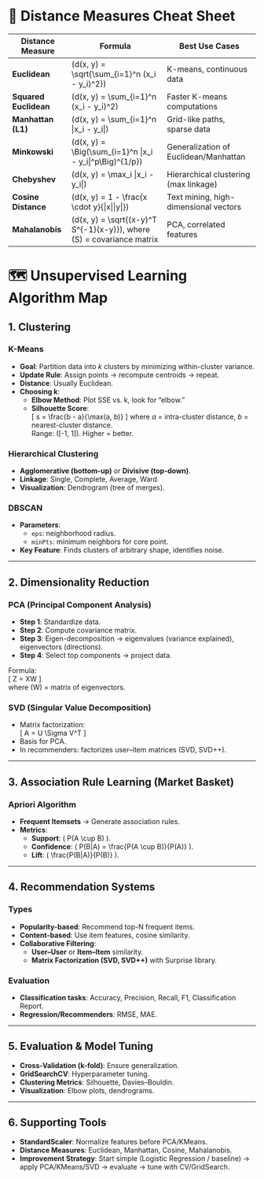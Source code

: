 # 🔑 Distance Measures Cheat Sheet

| Distance Measure     | Formula                                                                 | Best Use Cases |
|----------------------|-------------------------------------------------------------------------|----------------|
| **Euclidean**        | \(d(x, y) = \sqrt{\sum_{i=1}^n (x_i - y_i)^2}\)                        | K-means, continuous data |
| **Squared Euclidean**| \(d(x, y) = \sum_{i=1}^n (x_i - y_i)^2\)                               | Faster K-means computations |
| **Manhattan (L1)**   | \(d(x, y) = \sum_{i=1}^n \|x_i - y_i\|\)                               | Grid-like paths, sparse data |
| **Minkowski**        | \(d(x, y) = \Big(\sum_{i=1}^n \|x_i - y_i\|^p\Big)^{1/p}\)             | Generalization of Euclidean/Manhattan |
| **Chebyshev**        | \(d(x, y) = \max_i \|x_i - y_i\|\)                                     | Hierarchical clustering (max linkage) |
| **Cosine Distance**  | \(d(x, y) = 1 - \frac{x \cdot y}{\|x\|\|y\|}\)                         | Text mining, high-dimensional vectors |
| **Mahalanobis**      | \(d(x, y) = \sqrt{(x-y)^T S^{-1}(x-y)}\), where \(S\) = covariance matrix | PCA, correlated features |


# 🗺️ Unsupervised Learning Algorithm Map

## 1. Clustering

### K-Means
- **Goal**: Partition data into *k* clusters by minimizing within-cluster variance.  
- **Update Rule**: Assign points → recompute centroids → repeat.  
- **Distance**: Usually Euclidean.  
- **Choosing k**:  
  - **Elbow Method**: Plot SSE vs. k, look for “elbow.”  
  - **Silhouette Score**:  
    \[
    s = \frac{b - a}{\max(a, b)}
    \]
    where *a* = intra-cluster distance, *b* = nearest-cluster distance.  
    Range: \([-1, 1]\). Higher = better.

### Hierarchical Clustering
- **Agglomerative (bottom-up)** or **Divisive (top-down)**.  
- **Linkage**: Single, Complete, Average, Ward.  
- **Visualization**: Dendrogram (tree of merges).  

### DBSCAN
- **Parameters**:  
  - `eps`: neighborhood radius.  
  - `minPts`: minimum neighbors for core point.  
- **Key Feature**: Finds clusters of arbitrary shape, identifies noise.  

---

## 2. Dimensionality Reduction

### PCA (Principal Component Analysis)
- **Step 1**: Standardize data.  
- **Step 2**: Compute covariance matrix.  
- **Step 3**: Eigen-decomposition → eigenvalues (variance explained), eigenvectors (directions).  
- **Step 4**: Select top components → project data.  

Formula:  
\[
Z = XW
\]  
where \(W\) = matrix of eigenvectors.  

### SVD (Singular Value Decomposition)
- Matrix factorization:  
  \[
  A = U \Sigma V^T
  \]  
- Basis for PCA.  
- In recommenders: factorizes user–item matrices (SVD, SVD++).

---

## 3. Association Rule Learning (Market Basket)

### Apriori Algorithm
- **Frequent Itemsets** → Generate association rules.  
- **Metrics**:  
  - **Support**: \( P(A \cup B) \).  
  - **Confidence**: \( P(B|A) = \frac{P(A \cup B)}{P(A)} \).  
  - **Lift**: \( \frac{P(B|A)}{P(B)} \).  

---

## 4. Recommendation Systems

### Types
- **Popularity-based**: Recommend top-N frequent items.  
- **Content-based**: Use item features, cosine similarity.  
- **Collaborative Filtering**:  
  - **User–User** or **Item–Item** similarity.  
  - **Matrix Factorization (SVD, SVD++)** with Surprise library.  

### Evaluation
- **Classification tasks**: Accuracy, Precision, Recall, F1, Classification Report.  
- **Regression/Recommenders**: RMSE, MAE.  

---

## 5. Evaluation & Model Tuning

- **Cross-Validation (k-fold)**: Ensure generalization.  
- **GridSearchCV**: Hyperparameter tuning.  
- **Clustering Metrics**: Silhouette, Davies–Bouldin.  
- **Visualization**: Elbow plots, dendrograms.

---

## 6. Supporting Tools

- **StandardScaler**: Normalize features before PCA/KMeans.  
- **Distance Measures**: Euclidean, Manhattan, Cosine, Mahalanobis.  
- **Improvement Strategy**: Start simple (Logistic Regression / baseline) → apply PCA/KMeans/SVD → evaluate → tune with CV/GridSearch.

